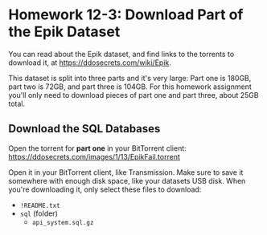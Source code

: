 # Homework 12-3: Download Part of the Epik Dataset

You can read about the Epik dataset, and find links to the torrents to download it, at https://ddosecrets.com/wiki/Epik.

This dataset is split into three parts and it's very large: Part one is 180GB, part two is 72GB, and part three is 104GB. For this homework assignment you'll only need to download pieces of part one and part three, about 25GB total.

## Download the SQL Databases

Open the torrent for **part one** in your BitTorrent client: https://ddosecrets.com/images/1/13/EpikFail.torrent

Open it in your BitTorrent client, like Transmission. Make sure to save it somewhere with enough disk space, like your datasets USB disk. When you're downloading it, only select these files to download:

- `!README.txt`
- `sql` (folder)
  - `api_system.sql.gz`
